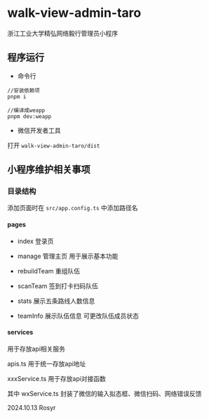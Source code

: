 # walk-view-admin-taro
浙江工业大学精弘网络毅行管理员小程序

## 程序运行

- 命令行

```
//安装依赖项
pnpm i

//编译成weapp
pnpm dev:weapp
```

- 微信开发者工具

打开 `walk-view-admin-taro/dist`

## 小程序维护相关事项

### 目录结构

添加页面时在 `src/app.config.ts` 中添加路径名

#### pages

- index 登录页

- manage 管理主页 用于展示基本功能

- rebuildTeam 重组队伍

- scanTeam 签到打卡扫码队伍

- stats 展示五条路线人数信息

- teamInfo 展示队伍信息 可更改队伍成员状态

#### services

用于存放api相关服务

apis.ts 用于统一存放api地址

xxxService.ts 用于存放api对接函数

其中 wxService.ts 封装了微信的输入拟态框、微信扫码、网络错误反馈

2024.10.13 Rosyr
